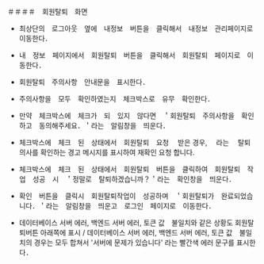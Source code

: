 ＃＃＃＃　회원탈퇴　화면
 - 최상단의　로그아웃　옆에　내정보　버튼을　클릭해서　내정보　관리페이지로　이동한다．
 - 내　정보　페이지에서　회원탈퇴　버튼을　클릭해서　회원탈퇴　페이지로　이동한다．
 - 회원탈퇴　주의사항　안내문을　표시한다．
 - 주의사항을　모두　확인하였는지　체크박스로　유무　확인한다．
 - 만약　체크박스에　체크가　되　있지　않다면　＇회원탈퇴　주의사항을　확인하고　동의해주세요．＇라는　알림창을　띄운다．
 - 체크박스에　체크　된　상태에서　회원탈퇴　요청　 받은 경우, 　라는　 탈퇴 의사를 확인하는 경고 메시지를 표시하여 재확인 요청 합니다.
 - 체크박스에　체크　된　상태에서　회원탈퇴　버튼을　클릭하여　회원탈퇴　작업　성공　시　＇정말로　탈퇴하겠습니까？＇라는　확인창을　띄운다．
 -  확인　버튼을　클릭시　회원탈퇴작업이　성공하며　＇회원탈퇴가　완료되었습니다．＇라는　알림창을　띄운고　로그인　페이지로　이동한다．

 - 데이터베이스 서버 에러, 백엔드 서버 에러, 토큰 값　불일치와 같은 상황도 회원탈퇴버튼 아래쪽에 표시 / 데이터베이스 서버 에러, 백엔드 서버 에러, 토큰 값　불일치의 경우는 모두 합쳐서 '서버에 문제가 있습니다' 라는 빨간색 에러 문구를 표시한다．